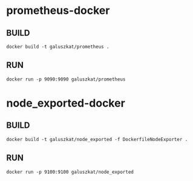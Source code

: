 # prometheus-docker

## BUILD
````
docker build -t galuszkat/prometheus .
````

## RUN
````
docker run -p 9090:9090 galuszkat/prometheus
````

# node_exported-docker

## BUILD
````
docker build -t galuszkat/node_exported -f DockerfileNodeExporter .
````

## RUN
````
docker run -p 9100:9100 galuszkat/node_exported
````
